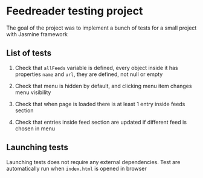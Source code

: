 # Feedreader testing project

The goal of the project was to implement a bunch of tests for a small project with Jasmine framework

## List of tests

1. Check that `allFeeds` variable is defined, every object inside it has properties `name` and `url`, they are defined, not null or empty

2. Check that menu is hidden by default, and clicking menu item changes menu visibility

3. Check that when page is loaded there is at least 1 entry inside feeds section

4. Check that entries inside feed section are updated if different feed is chosen in menu

## Launching tests

Launching tests does not require any external dependencies. Test are automatically run when `index.html` is opened in browser